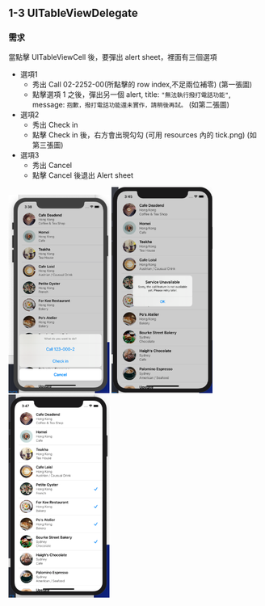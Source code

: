 ## 1-3 UITableViewDelegate

### 需求

當點擊 UITableViewCell 後，要彈出 alert sheet，裡面有三個選項

* 選項1
  * 秀出 Call 02-2252-00(所點擊的 row index,不足兩位補零) (第一張圖)
  * 點擊選項 1 之後，彈出另一個 alert, title: `"無法執行撥打電話功能"`, message: `抱歉，撥打電話功能還未實作，請稍後再試。` (如第二張圖)
* 選項2
  * 秀出 Check in 
  * 點擊 Check in 後，右方會出現勾勾 (可用 resources 內的 tick.png) (如第三張圖)
* 選項3
  * 秀出 Cancel
  * 點擊 Cancel 後退出 Alert sheet

<img src="./resources/tableVIew_1_3_1.png" alt="drawing" width="200"/>

<img src="./resources/tableVIew_1_3_2.png" alt="drawing" width="200"/>

<img src="./resources/tableVIew_1_3_3.png" alt="drawing" width="200"/>
